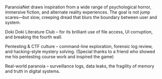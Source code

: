 ParanoiaNet draws inspiration from a wide range of psychological horror, immersive fiction, and alternate reality experiences. The goal is not jump scares—but slow, creeping dread that blurs the boundary between user and system.

Doki Doki Literature Club – for its brilliant use of file access, UI corruption, and breaking the fourth wall.

Pentesting & CTF culture – command-line exploration, forensic log review, and hacking-style mystery solving. (Special thanks to a friend who showed me his pentesting course work and inspired the game)

Real-world paranoia – surveillance logs, data leaks, the fragility of memory and truth in digital systems.